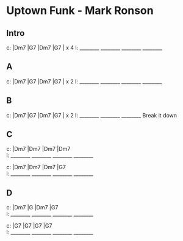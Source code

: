 
# Uptown Funk - Mark Ronson

## Intro

c: |Dm7     |G7      |Dm7     |G7      | x 4
l:  ________ ________ ________ ________

## A

c: |Dm7     |G7      |Dm7     |G7      | x 2
l:  ________ ________ ________ ________

## B

c: |Dm7     |G7      |Dm7     |G7      | x 2
l:  ________ ________ ________ Break it down

## C

c: |Dm7     |Dm7     |Dm7     |Dm7       
l:  ________ ________ ________ ________

c: |Dm7     |Dm7     |Dm7     |G7   
l:  ________ ________ ________ ________

## D

c: |Dm7     |G       |Dm7     |G7       
l:  ________ ________ ________ ________

c: |G7      |G7      |G7      |G7      
l:  ________ ________ ________ ________